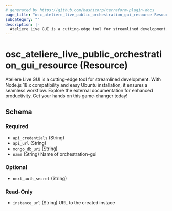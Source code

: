 ```yaml
---
# generated by https://github.com/hashicorp/terraform-plugin-docs
page_title: "osc_ateliere_live_public_orchestration_gui_resource Resource - osc"
subcategory: ""
description: |-
  Ateliere Live GUI is a cutting-edge tool for streamlined development. With Node.js 18.x compatibility and easy Ubuntu installation, it ensures a seamless workflow. Explore the external documentation for enhanced productivity. Get your hands on this game-changer today!
---
```


# osc_ateliere_live_public_orchestration_gui_resource (Resource)

Ateliere Live GUI is a cutting-edge tool for streamlined development. With Node.js 18.x compatibility and easy Ubuntu installation, it ensures a seamless workflow. Explore the external documentation for enhanced productivity. Get your hands on this game-changer today!



<!-- schema generated by tfplugindocs -->
## Schema

### Required

- `api_credentials` (String)
- `api_url` (String)
- `mongo_db_uri` (String)
- `name` (String) Name of orchestration-gui

### Optional

- `next_auth_secret` (String)

### Read-Only

- `instance_url` (String) URL to the created instace

